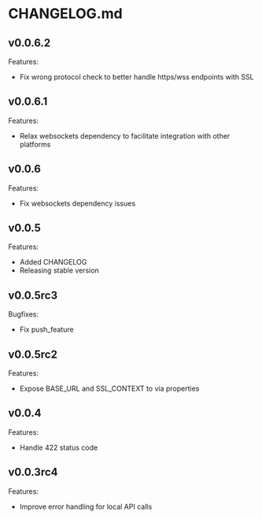 # CHANGELOG.md

## v0.0.6.2

Features:

  - Fix wrong protocol check to better handle https/wss endpoints with SSL


## v0.0.6.1

Features:

  - Relax websockets dependency to facilitate integration with other platforms

## v0.0.6

Features:

  - Fix websockets dependency issues

## v0.0.5

Features:

  - Added CHANGELOG
  - Releasing stable version

## v0.0.5rc3

Bugfixes:

  - Fix push_feature

## v0.0.5rc2

Features:

  - Expose BASE_URL and SSL_CONTEXT to via properties

## v0.0.4

Features:

  - Handle 422 status code

## v0.0.3rc4

Features:

  - Improve error handling for local API calls



